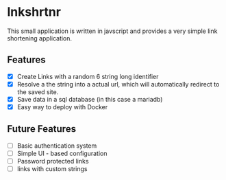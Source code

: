 # lnkshrtnr

This small application is written in javscript and provides a very simple link shortening application.

## Features

- [x] Create Links with a random 6 string long identifier
- [x] Resolve a the string into a actual url, which will automatically redirect to the saved site.
- [x] Save data in a sql database (in this case a mariadb)
- [x] Easy way to deploy with Docker

## Future Features

- [ ] Basic authentication system
- [ ] Simple UI - based configuration
- [ ] Password protected links
- [ ] links with custom strings
